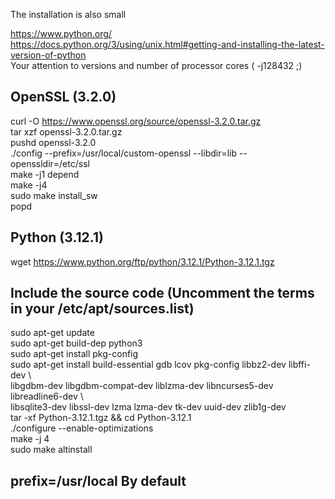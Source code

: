 The installation is also small

https://www.python.org/  
https://docs.python.org/3/using/unix.html#getting-and-installing-the-latest-version-of-python  
Your attention to versions and number of processor cores ( -j128432 ;)  
## OpenSSL (3.2.0)  
curl -O https://www.openssl.org/source/openssl-3.2.0.tar.gz  
tar xzf openssl-3.2.0.tar.gz  
pushd openssl-3.2.0  
./config --prefix=/usr/local/custom-openssl --libdir=lib --openssldir=/etc/ssl  
make -j1 depend  
make -j4  
sudo make install_sw  
popd  

## Python (3.12.1)  
wget https://www.python.org/ftp/python/3.12.1/Python-3.12.1.tgz  
## Include the source code (Uncomment the terms in your /etc/apt/sources.list)  
sudo apt-get update  
sudo apt-get build-dep python3  
sudo apt-get install pkg-config  
sudo apt-get install build-essential gdb lcov pkg-config libbz2-dev libffi-dev \  
      libgdbm-dev libgdbm-compat-dev liblzma-dev libncurses5-dev libreadline6-dev \  
      libsqlite3-dev libssl-dev lzma lzma-dev tk-dev uuid-dev zlib1g-dev  
tar -xf Python-3.12.1.tgz && cd Python-3.12.1  
./configure --enable-optimizations  
make -j 4  
sudo make altinstall  
## prefix=/usr/local By default  

